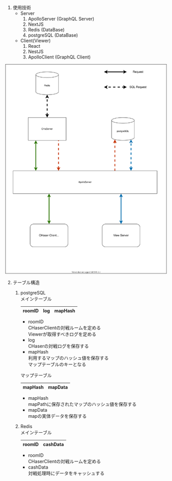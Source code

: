 1. 使用技術  
    - Server
      1. ApolloServer (GraphQL Server)
      2. NextJS
      3. Redis (DataBase)
      4. postgreSQL (DataBase)
    - Client(Viewer)
      1. React
      2. NestJS
      3. ApolloClient (GraphQL Client)

![](img/Relationship.svg)

2. テーブル構造
    1. postgreSQL  
        メインテーブル  
        
        | roomID | log | mapHash |  
        | --- | --- | --- |  
        - roomID  
            CHaserClientの対戦ルームを定める  
            Viewerが取得すべきログを定める  
        - log  
            CHaserの対戦ログを保存する  
        - mapHash  
            利用するマップのハッシュ値を保存する  
            マップテーブルのキーとなる  
        
        マップテーブル  
        
        | mapHash | mapData |  
        | ---| --- |  
        - mapHash  
            mapPathに保存されたマップのハッシュ値を保存する  
        - mapData  
            mapの実体データを保存する
    2. Redis  
        メインテーブル  
        
        | roomID | cashData |  
        | --- | --- |  
        - roomID  
            CHaserClientの対戦ルームを定める  
        - cashData  
            対戦処理時にデータをキャッシュする  



